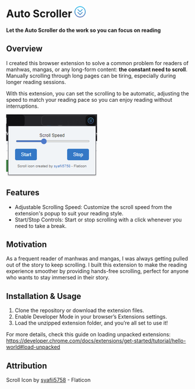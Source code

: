 # Auto Scroller <img src="images/scroll-icon.png" alt="Auto Scroller Icon" width="30" height="30" />
**Let the Auto Scroller do the work so you can focus on reading**

## Overview 
I created this browser extension to solve a common problem for readers of manhwas, mangas, or any long-form content: **the constant need to scroll**. Manually scrolling through long pages can be tiring, especially during longer reading sessions.

With this extension, you can set the scrolling to be automatic, adjusting the speed to match your reading pace so you can enjoy reading without interruptions.

![Auto Scroller Extension Screenshot](images/auto-scroller-extension.png)

## Features
- Adjustable Scrolling Speed: Customize the scroll speed from the extension's popup to suit your reading style.
- Start/Stop Controls: Start or stop scrolling with a click whenever you need to take a break.

## Motivation
As a frequent reader of manhwas and mangas, I was always getting pulled out of the story to keep scrolling. I built this extension to make the reading experience smoother by providing hands-free scrolling, perfect for anyone who wants to stay immersed in their story.

## Installation & Usage

1. Clone the repository or download the extension files.
2. Enable Developer Mode in your browser’s Extensions settings.
3. Load the unzipped extension folder, and you’re all set to use it!

For more details, check this guide on loading unpacked extensions: https://developer.chrome.com/docs/extensions/get-started/tutorial/hello-world#load-unpacked

## Attribution
Scroll Icon by <a href="https://www.flaticon.com/free-icons/dropdown-arrow" title="dropdown-arrow icons"> syafii5758</a> - Flaticon
